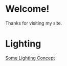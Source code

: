 # Welcome!

Thanks for visiting my site.

# Lighting

[Some Lighting Concept](somelightingconcept.md)